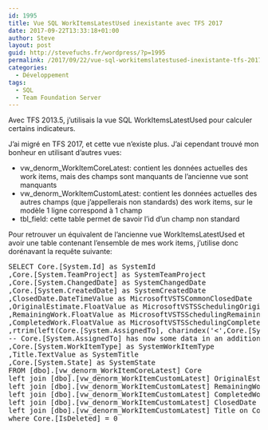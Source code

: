 ```yaml
---
id: 1995
title: Vue SQL WorkItemsLatestUsed inexistante avec TFS 2017
date: 2017-09-22T13:33:18+01:00
author: Steve
layout: post
guid: http://stevefuchs.fr/wordpress/?p=1995
permalink: /2017/09/22/vue-sql-workitemslatestused-inexistante-tfs-2017/
categories:
  - Développement
tags:
  - SQL
  - Team Foundation Server
---
```

Avec TFS 2013.5, j&rsquo;utilisais la vue SQL WorkItemsLatestUsed pour calculer certains indicateurs.

J&rsquo;ai migré en TFS 2017, et cette vue n&rsquo;existe plus. J&rsquo;ai cependant trouvé mon bonheur en utilisant d&rsquo;autres vues:

  * vw\_denorm\_WorkItemCoreLatest: contient les données actuelles des work items, mais des champs sont manquants de l&rsquo;ancienne vue sont manquants
  * vw\_denorm\_WorkItemCustomLatest: contient les données actuelles des autres champs (que j&rsquo;appellerais non standards) des work items, sur le modèle 1 ligne correspond à 1 champ
  * tbl_field: cette table permet de savoir l&rsquo;id d&rsquo;un champ non standard

Pour retrouver un équivalent de l&rsquo;ancienne vue WorkItemsLatestUsed et avoir une table contenant l&rsquo;ensemble de mes work items, j&rsquo;utilise donc dorénavant la requête suivante:

<pre>SELECT Core.[System.Id] as SystemId
,Core.[System.TeamProject] as SystemTeamProject
,Core.[System.ChangedDate] as SystemChangedDate
,Core.[System.CreatedDate] as SystemCreatedDate
,ClosedDate.DateTimeValue as MicrosoftVSTSCommonClosedDate
,OriginalEstimate.FloatValue as MicrosoftVSTSSchedulingOriginalEstimate
,RemainingWork.FloatValue as MicrosoftVSTSSchedulingRemainingWork
,CompletedWork.FloatValue as MicrosoftVSTSSchedulingCompletedWork
,rtrim(left(Core.[System.AssignedTo], charindex('&lt;',Core.[System.AssignedTo])-1)) as SystemAssignedTo
-- Core.[System.AssignedTo] has now some data in an additional "&lt;...&gt;"
,Core.[System.WorkItemType] as SystemWorkItemType
,Title.TextValue as SystemTitle
,Core.[System.State] as SystemState
FROM [dbo].[vw_denorm_WorkItemCoreLatest] Core
left join [dbo].[vw_denorm_WorkItemCustomLatest] OriginalEstimate on Core.[System.Id] = OriginalEstimate.Id and OriginalEstimate.FieldId = 10021
left join [dbo].[vw_denorm_WorkItemCustomLatest] RemainingWork on Core.[System.Id] = RemainingWork.Id and RemainingWork.FieldId = 10020
left join [dbo].[vw_denorm_WorkItemCustomLatest] CompletedWork on Core.[System.Id] = CompletedWork.Id and CompletedWork.FieldId = 10022
left join [dbo].[vw_denorm_WorkItemCustomLatest] ClosedDate on Core.[System.Id] = ClosedDate.Id and ClosedDate.FieldId = 10009
left join [dbo].[vw_denorm_WorkItemCustomLatest] Title on Core.[System.Id] = Title.Id and Title.FieldId = 1
where Core.[IsDeleted] = 0
</pre>